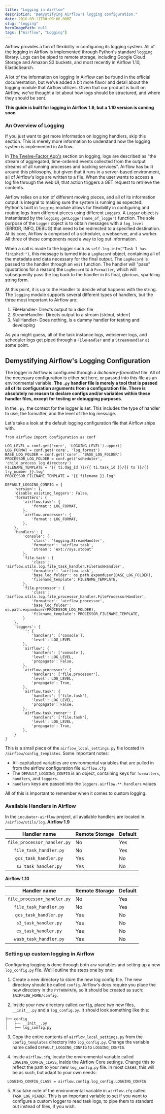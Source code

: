 ```yaml
---
title: "Logging in Airflow"
description: "Demystifying Airflow's logging configuration."
date: 2018-09-11T00:00:00.000Z
slug: "logging"
heroImagePath: null
tags: ["Airflow", "Logging"]
---
```


Airflow provides a ton of flexibility in configuring its logging system. All of the logging in Airflow is implemented through Python's standard `logging` library. Logs can be piped to remote storage, including Google Cloud Storage and Amazon S3 buckets, and most recently in Airflow 1.10, ElasticSearch.

A lot of the information on logging in Airflow can be found in the official documentation, but we've added a bit more flavor and detail about the logging module that Airflow utilizes. Given that our product is built on Airflow, we've thought a lot about how logs should be structured, and where they should be sent.

**This guide is built for logging in Airflow 1.9, but a 1.10 version is coming soon**

### An Overview of Logging
If you just want to get more information on logging handlers, skip this section. This is merely more information to understand how the logging system is implemented in Airflow.

In [The Twelve-Factor App's](https://12factor.net/logs) section on logging, logs are described as "the stream of aggregated, time-ordered events collected from the output streams of all running processes and backing services". Airflow has built around this philosophy, but given that it runs in a server-based environment, all of Airflow's logs are written to a file. When the user wants to access a log file through the web UI, that action triggers a GET request to retrieve the contents.

Airflow relies on a ton of different moving pieces, and all of its information output is integral to making sure the system is running as expected. Python's built in `logging` module allows for flexibility in configuring and routing logs from different pieces using different `Loggers`. A `Logger` object is instantiated by the `logging.getLogger(name_of_logger)` function. The sole purpose of the `Logger` object is to obtain messages with a `log_level` (ERROR, INFO, DEBUG) that need to be redirected to a specified destination. At its core, Airflow is comprised of a scheduler, a webserver, and a worker. All three of these components need a way to log out information.

When a call is made to the logger such as `self.log.info("Task 1 has finished!")`, this message is turned into a `LogRecord` object, containing all of the metadata and data necessary for the final output. The `LogRecord` is passed to the handler through an `emit` function. The handler will "pass" (quotations for a reason) the `LogRecord` to a `Formatter`, which will subsequently pass the log back to the handler in its final, glorious, sparkling string form.

At this point, it is up to the Handler to decide what happens with the string. The `logging` module supports several different types of handlers, but the three most important to Airflow are:

1. FileHandler- Directs output to a disk file
2. StreamHandler- Directs output to a stream (stdout, stderr)
3. NullHandler- Does nothing, is a dummy handler for testing and developing

As you might guess, all of the task instance logs, webserver logs, and scheduler logs get piped through a `FileHandler` and a `StreamHandler` at some point.

## Demystifying Airflow's Logging Configuration

The logger in Airflow is configured through a *dictionary-formatted* file. All of the necessary configuration is either set here, or passed into this file as an environmental variable. **The `.py` handler file is merely a tool that is passed all of its configuration arguments from a configuration file. There is absolutely no reason to declare configs and/or variables within these handler files, except for testing or debugging purposes**.

In the `.py`, the context for the logger is set. This includes the type of handler to use, the formatter, and the level of the log message.

Let's take a look at the default logging configuration file that Airflow ships with.
```
from airflow import configuration as conf

LOG_LEVEL = conf.get('core', 'LOGGING_LEVEL').upper()
LOG_FORMAT = conf.get('core', 'log_format')
BASE_LOG_FOLDER = conf.get('core', 'BASE_LOG_FOLDER')
PROCESSOR_LOG_FOLDER = conf.get('scheduler', 'child_process_log_directory')
FILENAME_TEMPLATE = '{{ ti.dag_id }}/{{ ti.task_id }}/{{ ts }}/{{ try_number }}.log'
PROCESSOR_FILENAME_TEMPLATE = '{{ filename }}.log'

DEFAULT_LOGGING_CONFIG = {
    'version': 1,
    'disable_existing_loggers': False,
    'formatters': {
        'airflow.task': {
            'format': LOG_FORMAT,
        },
        'airflow.processor': {
            'format': LOG_FORMAT,
        },
    },
    'handlers': {
        'console': {
            'class': 'logging.StreamHandler',
            'formatter': 'airflow.task',
            'stream': 'ext://sys.stdout'
        },
        'file.task': {
            'class': 'airflow.utils.log.file_task_handler.FileTaskHandler',
            'formatter': 'airflow.task',
            'base_log_folder': os.path.expanduser(BASE_LOG_FOLDER),
            'filename_template': FILENAME_TEMPLATE,
        },
        'file.processor': {
            'class': 'airflow.utils.log.file_processor_handler.FileProcessorHandler',
            'formatter': 'airflow.processor',
            'base_log_folder': os.path.expanduser(PROCESSOR_LOG_FOLDER),
            'filename_template': PROCESSOR_FILENAME_TEMPLATE,
        }
    },
    'loggers': {
        '': {
            'handlers': ['console'],
            'level': LOG_LEVEL
        },
        'airflow': {
            'handlers': ['console'],
            'level': LOG_LEVEL,
            'propagate': False,
        },
        'airflow.processor': {
            'handlers': ['file.processor'],
            'level': LOG_LEVEL,
            'propagate': True,
        },
        'airflow.task': {
            'handlers': ['file.task'],
            'level': LOG_LEVEL,
            'propagate': False,
        },
        'airflow.task_runner': {
            'handlers': ['file.task'],
            'level': LOG_LEVEL,
            'propagate': True,
        },
    }
}
```
This is a small piece of the `airflow_local_settings.py` file located in `/airflow/config_templates`. Some important notes:
- All-capitalized variables are environmental variables that are pulled in from the airflow configuration file `airflow.cfg`
- The `DEFAULT_LOGGING_CONFIG` is an object, containing keys for `formatters`, `handlers`, and `loggers`.
- `handlers` keys are passed into the `loggers.airflow.**.handlers` values

All of this is important to remember when it comes to custom logging.

### Available Handlers in Airflow
In the `incubator-airflow` project, all available handlers are located in `/airflow/utils/log`.
**Airflow 1.9**

|         Handler name        | Remote Storage | Default |
|:---------------------------:|----------------|---------|
| `file_processor_handler.py` | No             | Yes     |
| `file_task_handler.py`      | No             | Yes     |
| `gcs_task_handler.py`       | Yes            | No      |
| `s3_task_handler.py`        | Yes            | No      |

**Airflow 1.10**

|         Handler name        | Remote Storage | Default |
|:---------------------------:|----------------|---------|
| `file_processor_handler.py` | No             | Yes     |
| `file_task_handler.py`      | No             | Yes     |
| `gcs_task_handler.py`       | Yes            | No      |
| `s3_task_handler.py`        | Yes            | No      |
| `es_task_handler.py`        | Yes            | No      |
| `wasb_task_handler.py`      | Yes            | No      |

### Setting up custom logging in Airflow
Configuring logging is done through both `env` variables and setting up a new `log_config.py` file. We'll outline the steps one by one:

1. Create a new directory to store the new log config file. The new directory should be called `config`. Airflow's docs require you place the new directory in the `PYTHONPATH`, so it should be created as such: `$AIRFLOW_HOME/config`.

2. Inside your new directory called `config`, place two new files, `__init__.py` and a `log_config.py`. It should look something like this:
```
├── config
│   ├── __init__.py
│   ├── log_config.py

```

3.  Copy the entire contents of `airflow_local_settings.py` from the `config_templates` directory into `log_config.py`. Change the variable name called `DEFAULT_LOGGING_CONFIG` to `LOGGING_CONFIG`.

4.  Inside `airflow.cfg`, locate the environmental variable called `LOGGING_CONFIG_CLASS`, inside the Airflow Core settings. Change this to reflect the path to your new `log_config,py` file. In most cases, this will be as such, but adapt to your own needs:
```
 LOGGING_CONFIG_CLASS = airflow.config.log_config.LOGGING_CONFIG
```

5.  Also take note of the environmental variable in `airflow.cfg` called `TASK_LOG_READER`. This is an important variable to set if you want to configure a custom logger to read task logs, to pipe them to standard out instead of files, if you wish.
